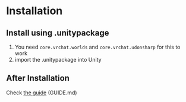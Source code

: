 # Installation
## Install using .unitypackage

1. You need `core.vrchat.worlds` and `core.vrchat.udonsharp` for this to work
2. import the .unitypackage into Unity

## After Installation

Check [the guide][guide-path] (GUIDE.md)

[guide-path]: ./Assets/n1ghtthef0x/DateTrigger/GUIDE.md
